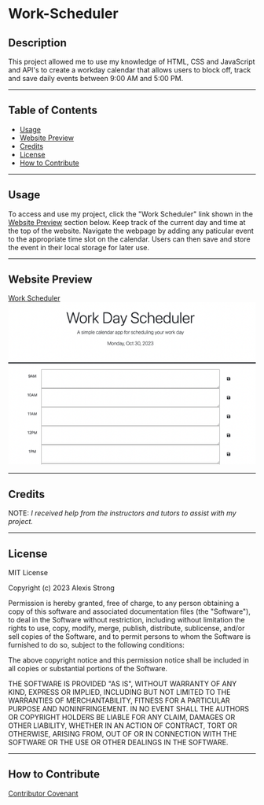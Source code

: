 # **Work-Scheduler**

## **Description**
This project allowed me to use my knowledge of HTML, CSS and JavaScript and API's to create a workday calendar that allows users to block off, track and save daily events between 9:00 AM and 5:00 PM. 

- - - -
## **Table of Contents**
- [Usage](#usage)
- [Website Preview](#website-preview)
- [Credits](#credits)
- [License](#license)
- [How to Contribute](#how-to-contribute)
- - - -
## **Usage**
To access and use my project, click the "Work Scheduler" link shown in the [Website Preview](#website-preview)<a name="website_preview"></a> section below. Keep track of the current day and time at the top of the website. Navigate the webpage by adding any paticular event to the appropriate time slot on the calendar. Users can then save and store the event in their local storage for later use.
- - - -
## **Website Preview**
[Work Scheduler](https://alexisstrong11.github.io/Work-Scheduler/)
![Calendar homepage](./Assets/calendar.png "homepage")
- - - - 
## **Credits**
NOTE: *I received help from the instructors and tutors to assist with my project.*

- - - - 
## **License**
MIT License

Copyright (c) 2023 Alexis Strong

Permission is hereby granted, free of charge, to any person obtaining a copy
of this software and associated documentation files (the "Software"), to deal
in the Software without restriction, including without limitation the rights
to use, copy, modify, merge, publish, distribute, sublicense, and/or sell
copies of the Software, and to permit persons to whom the Software is
furnished to do so, subject to the following conditions:

The above copyright notice and this permission notice shall be included in all
copies or substantial portions of the Software.

THE SOFTWARE IS PROVIDED "AS IS", WITHOUT WARRANTY OF ANY KIND, EXPRESS OR
IMPLIED, INCLUDING BUT NOT LIMITED TO THE WARRANTIES OF MERCHANTABILITY,
FITNESS FOR A PARTICULAR PURPOSE AND NONINFRINGEMENT. IN NO EVENT SHALL THE
AUTHORS OR COPYRIGHT HOLDERS BE LIABLE FOR ANY CLAIM, DAMAGES OR OTHER
LIABILITY, WHETHER IN AN ACTION OF CONTRACT, TORT OR OTHERWISE, ARISING FROM,
OUT OF OR IN CONNECTION WITH THE SOFTWARE OR THE USE OR OTHER DEALINGS IN THE
SOFTWARE.
- - - - 
## **How to Contribute**
[Contributor Covenant](https://www.contributor-covenant.org/)